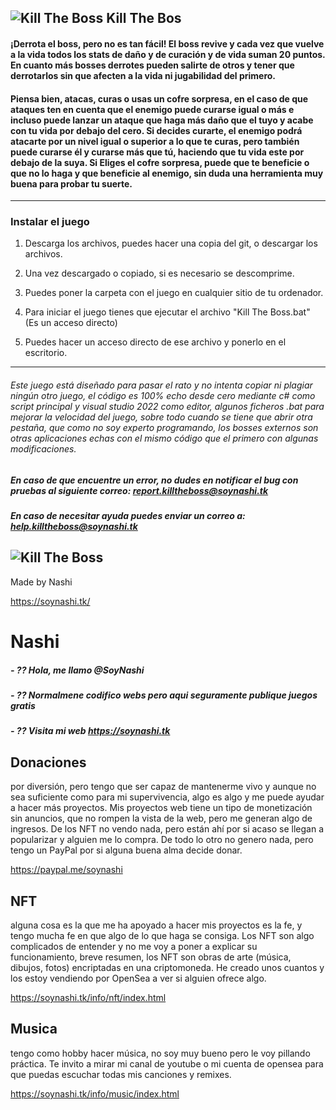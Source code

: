 ## ![Kill The Boss](https://app.soynashi.tk/ktm/logon.png) Kill The Bos
 
####  ¡Derrota el boss, pero no es tan fácil! El boss revive y cada vez que vuelve a la vida todos los stats de daño y de curación y de vida suman 20 puntos. En cuanto más bosses derrotes pueden salirte de otros y tener que derrotarlos sin que afecten a la vida ni jugabilidad del primero.

####  Piensa bien, atacas, curas o usas un cofre sorpresa, en el caso de que ataques ten en cuenta que el enemigo puede curarse igual o más e incluso puede lanzar un ataque que haga más daño que el tuyo y acabe con tu vida por debajo del cero. Si decides curarte, el enemigo podrá atacarte por un nivel igual o superior a lo que te curas, pero también puede curarse él y curarse más que tú, haciendo que tu vida este por debajo de la suya. Si Eliges el cofre sorpresa, puede que te beneficie o que no lo haga y que beneficie al enemigo, sin duda una herramienta muy buena para probar tu suerte.

---

###  Instalar el juego

1. Descarga los archivos, puedes hacer una copia del git, o descargar los archivos.

2. Una vez descargado o copiado, si es necesario se descomprime.

3. Puedes poner la carpeta con el juego en cualquier sitio de tu ordenador.

4. Para iniciar el juego tienes que ejecutar el archivo "Kill The Boss.bat" (Es un acceso directo)

5. Puedes hacer un acceso directo de ese archivo y ponerlo en el escritorio.

---

######  Este juego está diseñado para pasar el rato y no intenta copiar ni plagiar ningún otro juego, el código es 100% echo desde cero mediante c# como script principal y visual studio 2022 como editor, algunos ficheros .bat para mejorar la velocidad del juego, sobre todo cuando se tiene que abrir otra pestaña, que como no soy experto programando, los bosses externos son otras aplicaciones echas con el mismo código que el primero con algunas modificaciones.

#####  En caso de que encuentre un error, no dudes en notificar el bug con pruebas al siguiente correo: report.killtheboss@soynashi.tk

#####  En caso de necesitar ayuda puedes enviar un correo a: help.killtheboss@soynashi.tk


![Kill The Boss](https://app.soynashi.tk/ktm/logoxl.png)
---

Made by Nashi

https://soynashi.tk/

#  Nashi

#####  - ?? Hola, me llamo @SoyNashi

#####  - ?? Normalmene codifico webs pero aqui seguramente publique juegos gratis

#####  - ?? Visita mi web https://soynashi.tk

##  Donaciones

por diversión, pero tengo que ser capaz de mantenerme vivo y aunque no sea suficiente como para mi supervivencia, algo es algo y me puede ayudar a hacer más proyectos. Mis proyectos web tiene un tipo de monetización sin anuncios, que no rompen la vista de la web, pero me generan algo de ingresos. De los NFT no vendo nada, pero están ahí por si acaso se llegan a popularizar y alguien me lo compra. De todo lo otro no genero nada, pero tengo un PayPal por si alguna buena alma decide donar.

https://paypal.me/soynashi

##  NFT

alguna cosa es la que me ha apoyado a hacer mis proyectos es la fe, y tengo mucha fe en que algo de lo que haga se consiga. Los NFT son algo complicados de entender y no me voy a poner a explicar su funcionamiento, breve resumen, los NFT son obras de arte (música, dibujos, fotos) encriptadas en una criptomoneda. He creado unos cuantos y los estoy vendiendo por OpenSea a ver si alguien ofrece algo.

https://soynashi.tk/info/nft/index.html

##  Musica

tengo como hobby hacer música, no soy muy bueno pero le voy pillando práctica. Te invito a mirar mi canal de youtube o mi cuenta de opensea para que puedas escuchar todas mis canciones y remixes.

https://soynashi.tk/info/music/index.html

